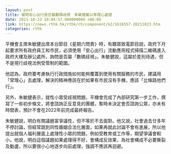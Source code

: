 ```yaml
---
layout: post
title: 被問安心出行是否屬數碼歧視　朱敏健冀以常理心處理
date: 2021-10-23 10:04:57.000000000 +08:00
link: https://news.rthk.hk/rthk/ch/component/k2/1616557-20211023.htm
categories: rthk
---
```


平機會主席朱敏健出席本台節目《星期六問責》時，有聽眾致電節目說，政府下月起要求所有政府員工和市民，必須使用「安心出行」流動應用程式掃描二維碼進入政府大樓及辦公處所，詢問是否屬「數碼歧視」。朱敏健說，這屬於差別待遇，但不是現行歧視法例受管制的範圍。

他認為，政府要考慮執行行政措施如何能夠覆蓋到使用有關服務的市民，建議用「常理心」去處理，解決的精神應該在於如果有市民沒有手機，應該「比條路他們行」。

另外，朱敏健表示，就性小眾受歧視問題，平機會完成了內部研究第一步工作，撰寫了一些初步條文，將會諮詢正反意見的團體，暫時未決定會否諮詢公眾，亦未有時間表，預計不會在2022年前完成最終報告。

朱敏健說，明白有關議題富爭議性，但不等於不去面對。他又說，社會過去廿多年不停討論，但經常跳到同性婚姻合法化層面，如果再就此討論不會有進展，所以他提出就個人福利層面上處理性小眾的問題，例如受教育或工作等，期望爭議會較小。他說，明白這個議題如果處理得不好，會構成反效果，為社會構成不必要撕裂及動盪，所以要很小心地逐步向前處理，強調不應該再迴避。
